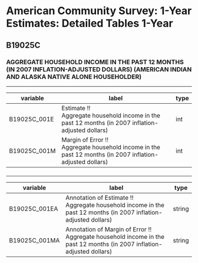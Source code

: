 # American Community Survey: 1-Year Estimates: Detailed Tables 1-Year

## B19025C

### AGGREGATE HOUSEHOLD INCOME IN THE PAST 12 MONTHS (IN 2007 INFLATION-ADJUSTED DOLLARS) (AMERICAN INDIAN AND ALASKA NATIVE ALONE HOUSEHOLDER)

___

| variable | label | type |
| ----- | ----- | ----- |
| B19025C_001E | Estimate !!<br>Aggregate household income in the past 12 months (in 2007 inflation-adjusted dollars) | int |
| B19025C_001M | Margin of Error !!<br>Aggregate household income in the past 12 months (in 2007 inflation-adjusted dollars) | int |
### 

___

| variable | label | type |
| ----- | ----- | ----- |
| B19025C_001EA | Annotation of Estimate !!<br>Aggregate household income in the past 12 months (in 2007 inflation-adjusted dollars) | string |
| B19025C_001MA | Annotation of Margin of Error !!<br>Aggregate household income in the past 12 months (in 2007 inflation-adjusted dollars) | string |

